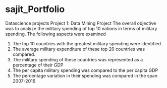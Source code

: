 # sajit_Portfolio
Datascience projects
Project 1: Data Mining Project
The overall objective was to analyze the military spending of top 10 nations in terms of military spending.
The following aspects were examined
1.	The top 10 countries with the greatest military spending were identified.
2.	The average military expenditure of these top 20 countries was compared.
3.	The military spending of these countries was represented as a percentage of their GDP
4.	The per capita military spending was compared to the per capita GDP
5.	The percentage variation in their spending was compared in the span 2007-2016 
